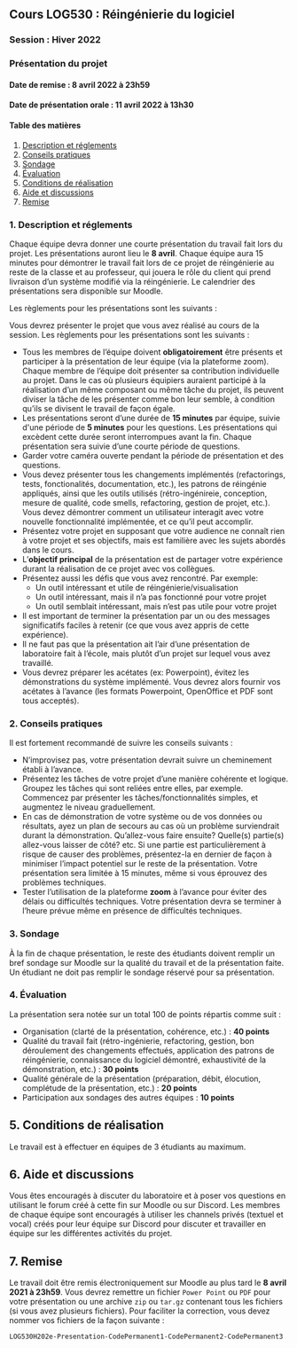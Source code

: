## Cours LOG530 : Réingénierie du logiciel
### Session : Hiver 2022
### Présentation du projet
#### Date de remise :  8 avril 2022 à 23h59
#### Date de présentation orale :  11 avril 2022 à 13h30

#### Table des matières
1. [Description et réglements](#description)
2. [Conseils pratiques](#conseils)
3. [Sondage](#sondage)
4. [Évaluation](#evaluation)
5. [Conditions de réalisation](#conditions)
6. [Aide et discussions](#discussion)
7. [Remise](#remise)


<a name="description"></a>
### 1. Description et réglements

Chaque équipe devra donner une courte présentation du travail fait lors du projet. Les présentations auront lieu le **8 avril**. Chaque équipe aura 15 minutes pour démontrer le travail fait lors de ce projet de réingénierie au reste de la classe et au professeur, qui jouera le rôle du client qui prend livraison d’un système modifié via la réingénierie. Le calendrier des présentations sera disponible sur Moodle.

Les règlements pour les présentations sont les suivants :



Vous devrez présenter le projet que vous avez réalisé au cours de la session. Les règlements pour les présentations sont les suivants :
- Tous les membres de l’équipe doivent **obligatoirement** être présents et participer à la présentation de leur équipe (via la plateforme zoom). Chaque membre de l’équipe doit présenter sa contribution individuelle au projet. Dans le cas où plusieurs équipiers auraient participé à la réalisation d’un même composant ou même tâche du projet, ils peuvent diviser la tâche de les présenter comme bon leur semble, à condition qu’ils se divisent le travail de façon égale.
- Les présentations seront d’une durée de **15 minutes** par équipe, suivie d'une période de **5 minutes** pour les questions. Les présentations qui excèdent cette durée seront interrompues avant la fin. Chaque présentation sera suivie d’une courte période de questions.
- Garder votre caméra ouverte pendant la période de présentation et des questions.
- Vous devez présenter tous les changements implémentés (refactorings, tests, fonctionalités, documentation, etc.), les patrons de réingénie appliqués, ainsi que les outils utilisés (rétro-ingénireie, conception, mesure de qualité, code smells, refactoring, gestion de projet, etc.). Vous devez démontrer comment un utilisateur interagit avec votre nouvelle fonctionnalité implémentée, et ce qu’il peut accomplir. 
- Présentez votre projet en supposant que votre audience ne connaît rien à votre projet et ses objectifs, mais est familière avec les sujets abordés dans le cours.
- L’**objectif principal** de la présentation est de partager votre expérience durant la réalisation de ce projet avec vos collègues.
- Présentez aussi les défis que vous avez rencontré. Par exemple:
	- Un outil intéressant et utile de réingénierie/visualisation
	- Un outil intéressant, mais il n’a pas fonctionné pour votre projet
	- Un outil semblait intéressant, mais n’est pas utile pour votre projet
- Il est important de terminer la présentation par un ou des messages significatifs faciles à retenir (ce que vous avez appris de cette expérience).
- Il ne faut pas que la présentation ait l’air d’une présentation de laboratoire fait à l’école, mais plutôt d’un projet sur lequel vous avez travaillé.
- Vous devrez préparer les acétates (ex: Powerpoint), évitez les démonstrations du système implémenté. Vous devrez alors fournir vos acétates à l’avance (les formats Powerpoint, OpenOffice et PDF sont tous acceptés).


<a name="conseils"></a>
### 2. Conseils pratiques
Il est fortement recommandé de suivre les conseils suivants :
- N’improvisez pas, votre présentation devrait suivre un cheminement établi à l’avance.
- Présentez les tâches de votre projet d’une manière cohérente et logique. Groupez les tâches qui sont reliées entre elles, par exemple. Commencez par présenter les tâches/fonctionnalités simples, et augmentez le niveau graduellement.
- En cas de démonstration de votre système ou de vos données ou résultats, ayez un plan de secours au cas où un problème surviendrait durant la démonstration. Qu’allez-vous faire ensuite? Quelle(s) partie(s) allez-vous laisser de côté? etc. Si une partie est particulièrement à risque de causer des problèmes, présentez-la en dernier de façon à minimiser l’impact potentiel sur le reste de la présentation. Votre présentation sera limitée à 15 minutes, même si vous éprouvez des problèmes techniques.
- Tester l’utilisation de la plateforme **zoom** à l’avance pour éviter des délais ou difficultés techniques. Votre présentation devra se terminer à l’heure prévue même en présence de difficultés techniques.

<a name="sondage"></a>
### 3. Sondage
À la fin de chaque présentation, le reste des étudiants doivent remplir un bref sondage sur Moodle sur la qualité du travail et de la présentation faite. Un étudiant ne doit pas remplir le sondage réservé pour sa présentation.

<a name="evaluation"></a>
### 4. Évaluation
La présentation sera notée sur un total 100 de points répartis comme suit :

- Organisation (clarté de la présentation, cohérence, etc.) : **40 points**
- Qualité du travail fait (rétro-ingénierie, refactoring, gestion, bon déroulement des changements effectués, application des patrons de réingénierie, connaissance du logiciel démontré, exhaustivité de la démonstration, etc.) : **30 points**
- Qualité générale de la présentation (préparation, débit, élocution, complétude de la présentation, etc.) : **20 points**
- Participation aux sondages des autres équipes : **10 points**


<a name="conditions"></a>
## 5. Conditions de réalisation
Le travail est à effectuer en équipes de 3 étudiants au maximum.

<a name="discussion"></a>
## 6. Aide et discussions
Vous êtes encouragés à discuter du laboratoire et à poser vos questions en utilisant le forum créé à cette fin sur Moodle ou sur Discord. Les membres de chaque équipe sont encouragés à utiliser les channels privés (textuel et vocal) créés pour leur équipe sur Discord pour discuter et travailler en équipe sur les différentes activités du projet.

<a name="remise"></a>
## 7. Remise
Le travail doit être remis électroniquement sur Moodle au plus tard le **8 avril 2021 à 23h59**. Vous devrez remettre un fichier ``Power Point`` ou ``PDF`` pour votre présentation ou une archive ``zip`` ou ``tar.gz`` contenant tous les fichiers (si vous avez plusieurs fichiers).
Pour faciliter la correction, vous devez nommer vos fichiers de la façon suivante :


``
LOG530H202e-Presentation-CodePermanent1-CodePermanent2-CodePermanent3
``

